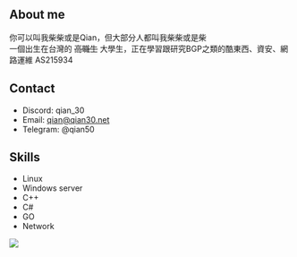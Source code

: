 ## About me
你可以叫我柴柴或是Qian，但大部分人都叫我柴柴或是柴  
一個出生在台灣的 ~~高職生~~ 大學生，正在學習跟研究BGP之類的酷東西、資安、網路運維
AS215934
## Contact
 - Discord: qian_30
 - Email: qian@qian30.net
 - Telegram: @qian50

## Skills
 - Linux
 - Windows server
 - C++
 - C#
 - GO
 - Network  




![](https:///discord-readme-badge.vercel.app/api?id=679496165183586335)   